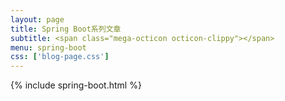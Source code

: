 ```yaml
---
layout: page
title: Spring Boot系列文章
subtitle: <span class="mega-octicon octicon-clippy"></span>
menu: spring-boot
css: ['blog-page.css']
---
```

{% include spring-boot.html %}
